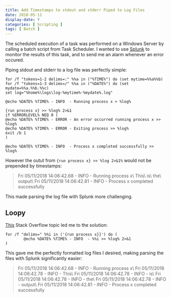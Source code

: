 ```yaml
---
title: Add Timestamps to stdout and stderr Piped to Log Files
date: 2018-05-11
display-date: Y
categories: [ Scripting ]
tags: [ Batch ]
---
```


The scheduled execution of a task was performed on a Windows Server by calling a batch script from Task Scheduler. I wanted to use [Splunk](https://www.splunk.com/) to monitor the results of this task, and to send me an alarm whenever an error occured.

Piping stdout and stderr to a log file was perfectly simple:

```batch
for /f "tokens=1-2 delims=:" %%a in ("%TIME%") do (set mytime=%%a%%b)
for /f "tokens=1-3 delims=/" %%a in ("%DATE%") do (set mydate=%%a.%%b.%%c)
set log="%home%\logs\log-%mytime%-%mydate%.log"

@echo %DATE% %TIME% - INFO  - Running process x > %log%

{run process x} >> %log% 2>&1
if %ERRORLEVEL% NEQ 0 (
@echo %DATE% %TIME% - ERROR - An error occurred running process x >> %log%
@echo %DATE% %TIME% - ERROR - Exiting process >> %log%
exit /b 1
)

@echo %DATE% %TIME% - INFO  - Process x completed successfully >> %log%
```

However the outut from `{run process x} >> %log 2>&1%` would not be prepended by timestamps:

>Fri 05/11/2018 14:06:42.68 - INFO  - Running process x\\
>This\\
>is\\
>the\\
>output\\
>Fri 05/11/2018 14:06:42.81 - INFO  - Process x completed successfully

This made parsing the log file with Splunk more challenging.

## Loopy

[This](https://stackoverflow.com/questions/39715936/add-timestamp-to-log-lines-from-batch-output) Stack Overflow topic led me to the solution:

```batch
for /f "delims=" %%i in ('{run process x}}') do (
		@echo %DATE% %TIME% - INFO  - %%i >> %log% 2>&1
)
```

This gave me the perfectly formatted log files I desired, making parsing the files with Splunk significantly easier:

>Fri 05/11/2018 14:06:42.68 - INFO  - Running process x\\
>Fri 05/11/2018 14:06:42.78 - INFO  - This\\
>Fri 05/11/2018 14:06:42.78 - INFO  - is\\
>Fri 05/11/2018 14:06:42.78 - INFO  - the\\
>Fri 05/11/2018 14:06:42.78 - INFO  - output\\
>Fri 05/11/2018 14:06:42.81 - INFO  - Process x completed successfully

